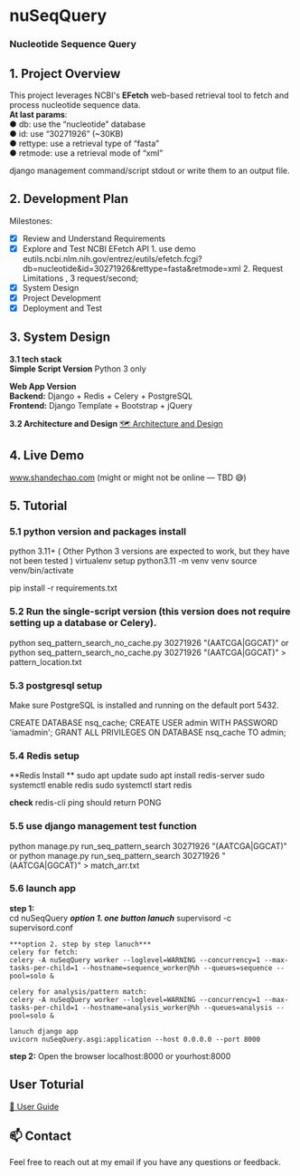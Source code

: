 # nuSeqQuery
### Nucleotide Sequence Query

## 1. Project Overview
This project leverages NCBI's **EFetch** web-based retrieval tool to fetch and process nucleotide sequence data.  
**At last params**:  
● db: use the “nucleotide” database  
● id: use “30271926” (~30KB)  
● rettype: use a retrieval type of “fasta”  
● retmode: use a retrieval mode of “xml”  

django management command/script  stdout or write them to an output file.

## 2. Development Plan
Milestones:
- [x] Review and Understand Requirements
- [x] Explore and Test NCBI EFetch API
      1. use demo eutils.ncbi.nlm.nih.gov/entrez/eutils/efetch.fcgi?db=nucleotide&id=30271926&rettype=fasta&retmode=xml
      2. Request Limitations , 3 request/second;
- [x] System Design
- [x] Project Development
- [x] Deployment and Test

## 3. System Design
**3.1 tech stack**  
**Simple Script Version**  Python 3 only  

**Web App Version**  
**Backend:** Django + Redis + Celery + PostgreSQL  
**Frontend:** Django Template + Bootstrap + jQuery

**3.2 Architecture and Design**
[🗺️ Architecture and Design](./ARCHITECTURE_AND_DESIGN.md)

## 4. Live Demo
www.shandechao.com (might or might not be online — TBD 😅)
 
## 5. Tutorial

  ### 5.1 python version and packages install
  python 3.11+ ( Other Python 3 versions are expected to work, but they have not been tested )
  virtualenv setup
  python3.11 -m venv venv
  source venv/bin/activate

  pip install -r requirements.txt

  ### 5.2 Run the single-script version (this version does not require setting up a database or Celery).
  python seq_pattern_search_no_cache.py 30271926 "(AATCGA|GGCAT)"
  or 
  python seq_pattern_search_no_cache.py 30271926 "(AATCGA|GGCAT)" > pattern_location.txt

  ### 5.3 postgresql setup
    
  Make sure PostgreSQL is installed and running on the default port 5432.

  CREATE DATABASE nsq_cache;
  CREATE USER admin WITH PASSWORD 'iamadmin';
  GRANT ALL PRIVILEGES ON DATABASE nsq_cache TO admin;

  ### 5.4 Redis setup
  **Redis Install **
  sudo apt update
  sudo apt install redis-server
  sudo systemctl enable redis
  sudo systemctl start redis
    
  **check**
  redis-cli ping
  should return PONG

  ### 5.5 use django management test function
  python manage.py run_seq_pattern_search 30271926 "(AATCGA|GGCAT)"
  or
  python manage.py run_seq_pattern_search 30271926 "(AATCGA|GGCAT)" > match_arr.txt

  ### 5.6 launch app
  **step 1:**  
    cd nuSeqQuery
    ***option 1. one button lanuch***
    supervisord -c supervisord.conf

    ***option 2. step by step lanuch***
    celery for fetch: 
    celery -A nuSeqQuery worker --loglevel=WARNING --concurrency=1 --max-tasks-per-child=1 --hostname=sequence_worker@%h --queues=sequence --pool=solo &

    celery for analysis/pattern match: 
    celery -A nuSeqQuery worker --loglevel=WARNING --concurrency=1 --max-tasks-per-child=1 --hostname=analysis_worker@%h --queues=analysis --pool=solo &

    lanuch django app
    uvicorn nuSeqQuery.asgi:application --host 0.0.0.0 --port 8000

  **step 2:**
    Open the browser
    localhost:8000 or yourhost:8000

  ## User Toturial
  [📘 User Guide](./USER_GUIDE.md)
     
    
  ## 📫 Contact
  Feel free to reach out at my email if you have any questions or feedback.
    
  